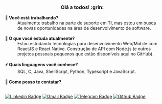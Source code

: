 <h3 align='center'>Olá a todos! :grin: </h3>

<!--
**apfjunior/apfjunior** is a ✨ _special_ ✨ repository because its `README.md` (this file) appears on your GitHub profile.

Here are some ideas to get you started:

- 🔭 I’m currently working on 
- 🌱 I’m currently learning ...
- 👯 I’m looking to collaborate on ...
- 🤔 I’m looking for help with ...
- 💬 Ask me about ...
- 📫 How to reach me: ...
- 😄 Pronouns: ...
- ⚡ Fun fact: ...
-->

<dt><strong>🔭 Você está trabalhando?</strong></dt>
<dd>Atualmente trabalho na parte de suporte em TI, mas estou em busca de novas oportunidades na área de desenvolvimento de software.</dd>

<br />

<dt><strong>🌱 O que você estuda atualmente?</strong></dt>
<dd>Estou estudando tecnologias para desenvolvimento Web/Mobile com ReactJS e React Native. Construção de API com Node.js (e outros projetos pessoais pequenos que estão disponíveis aqui no GitHub).</dd>

<br />

<dt><strong>⚡ Quais linguagens você conhece?</strong></dt>
<dd>SQL, C, Java, ShellScript, Python, Typescript e JavaScript.</dd>

<br />

<dt><strong>💬 Como posso te contatar?</strong></dt>

<br />

  
[![Linkedin Badge](https://img.shields.io/badge/-LinkedIn-blue?style=flat-square&logo=Linkedin&logoColor=white&link=https://https://www.linkedin.com/in/antoninopraxedes)](https://www.linkedin.com/in/antoninopraxedes)
[![Gmail Badge](https://img.shields.io/badge/-Gmail-c14438?style=flat-square&logo=Gmail&logoColor=white&link=mailto:antonino.praxedes@gmail.com)](mailto:antonino.praxedes@gmail.com)
[![Telegram Badge](https://img.shields.io/badge/-Telegram-0E8ED4?style=flat-square&logo=Telegram&logoColor=white&link=mailto:antonino.praxedes@gmail.com)](https://t.me/antoninopraxedes)
[![Github Badge](https://img.shields.io/badge/-Github-000?style=flat-square&logo=Github&logoColor=white&link=https://github.com/apfjunior)](https://github.com/apfjunior)
